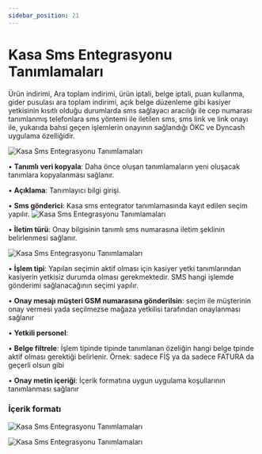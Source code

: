 ```yaml
---
sidebar_position: 21
---
```


# Kasa Sms Entegrasyonu Tanımlamaları

Ürün indirimi, Ara toplam indirimi, ürün iptali, belge iptali, puan kullanma, gider pusulası ara toplam indirimi, açık belge düzenleme gibi kasiyer yetkisinin kısıtlı olduğu durumlarda sms sağlayacı aracılığı ile cep numarası tanımlanmış telefonlara sms yöntemi ile iletilen sms, sms link ve link onayı ile, yukarıda bahsi geçen işlemlerin onayının sağlandığı ÖKC ve Dyncash uygulama özelliğidir. 

![Kasa Sms Entegrasyonu Tanımlamaları](/img/moduller/kasa-sms-entegrasyonu-tanimlamalari-1.png)

•	**Tanımlı veri kopyala**: Daha önce oluşan tanımlamaların yeni oluşacak tanımlara kopyalanması sağlanır.

•	**Açıklama**: Tanımlayıcı bilgi girişi.

•	**Sms gönderici**: Kasa sms entegrator tanımlamasında kayıt edilen seçim yapılır.
![Kasa Sms Entegrasyonu Tanımlamaları](/img/moduller/kasa-sms-entegrasyonu-tanimlamalari-2.png)

•	**İletim türü**:   Onay bilgisinin tanımlı sms numarasına iletim şeklinin belirlenmesi sağlanır.

![Kasa Sms Entegrasyonu Tanımlamaları](/img/moduller/kasa-sms-entegrasyonu-tanimlamalari-3.png)

•	**İşlem tipi**:   Yapılan seçimin aktif olması için kasiyer yetki tanımlarından kasiyerin yetkisiz durumda olması gerekmektedir. SMS hangi işlemde gönderimi sağlanacağının seçimi yapılır.

•	**Onay mesajı müşteri GSM numarasına gönderilsin**: seçim ile müşterinin onay vermesi yada seçilmezse mağaza yetkilisi tarafından onaylanması sağlanır

•	**Yetkili personel**:

•	**Belge filtrele**: İşlem tipinde tipinde tanımlanan özeliğin hangi belge tpinde aktif olması gerektiği belirlenir. Örnek: sadece FİŞ ya da sadece FATURA da geçerli olsun gibi 

•	**Onay metin içeriği**: İçerik formatına uygun uygulama koşullarının tanımlanması sağlanır

### İçerik formatı 

![Kasa Sms Entegrasyonu Tanımlamaları](/img/moduller/kasa-sms-entegrasyonu-tanimlamalari-4.png)

![Kasa Sms Entegrasyonu Tanımlamaları](/img/moduller/kasa-sms-entegrasyonu-tanimlamalari-5.png)
